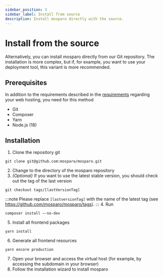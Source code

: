 ```yaml
---
sidebar_position: 3
sidebar_label: Install from source
description: Install mosparo directly with the source.
---
```


# Install from the source

Alternatively, you can install mosparo directly from our Git repository. The installation is more complex, but if, for example, you want to use your deployment tool, this variant is more recommended.

## Prerequisites

In addition to the requirements described in the [requirements](../requirements) regarding your web hosting, you need for this method
- Git
- Composer
- Yarn
- Node.js (18)

## Installation

1. Clone the repository git
```
git clone git@github.com:mosparo/mosparo.git
```
2. Change to the directory of the mosparo repository
3. _(Optional)_ If you want to use the latest stable version, you should check out the tag of the last version
```
git checkout tags/[lastVersionTag]
```
:::note
Please replace `[lastversionTag]` with the name of the latest tag (see https://github.com/mosparo/mosparo/tags).
:::
4. Run
```
composer install –-no-dev
```
5. Install all frontend packages
```
yarn install
```
6. Generate all frontend resources
```
yarn encore production
```
7. Open your browser and access the virtual host (for example, by accessing the subdomain in your browser)
8. Follow the installation wizard to install mosparo
